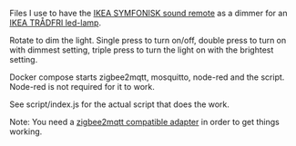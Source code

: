 Files I use to have the [IKEA SYMFONISK sound remote](https://www.ikea.com/nl/en/p/symfonisk-sound-remote-white-60370480/) as a dimmer for an [IKEA TRÅDFRI led-lamp](https://www.ikea.com/nl/en/p/tradfri-led-bulb-e27-806-lumen-wireless-dimmable-warm-white-globe-opal-white-90408797/).

Rotate to dim the light. Single press to turn on/off, double press to turn on with dimmest setting, triple press to turn the light on with the brightest setting.

Docker compose starts zigbee2mqtt, mosquitto, node-red and the script. Node-red is not required for it to work.

See script/index.js for the actual script that does the work.

Note: You need a [zigbee2mqtt compatible adapter](https://www.zigbee2mqtt.io/guide/adapters/#recommended) in order to get things working.
